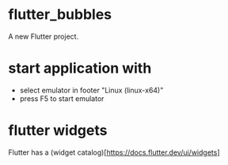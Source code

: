 # flutter_bubbles

A new Flutter project.

# start application with 

* select emulator in footer "Linux (linux-x64)"
* press F5 to start emulator

# flutter widgets

Flutter has a (widget catalog)[https://docs.flutter.dev/ui/widgets]
